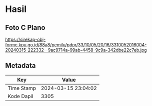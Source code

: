 # Hasil

## Foto C Plano

https://sirekap-obj-formc.kpu.go.id/88a8/pemilu/pdpr/33/10/05/20/16/3310052016004-20240315-222332--9ac9714a-99ab-4458-9c9a-342dbe22c7eb.jpg


## Metadata

| Key        | Value               |
| ---------- | ------------------- |
| Time Stamp | 2024-03-15 23:04:02 |
| Kode Dapil | 3305                |



